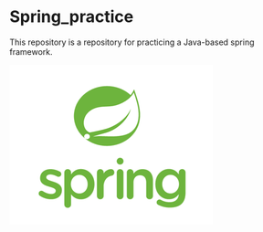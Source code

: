 # Spring_practice
This repository is a repository for practicing a Java-based spring framework.

<img src="./images/Spring_image.png">